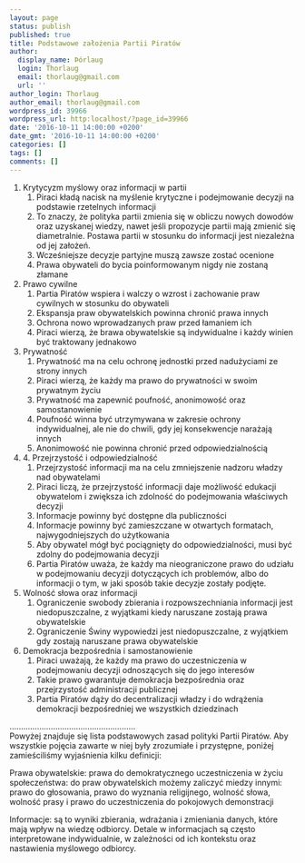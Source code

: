 ```yaml
---
layout: page
status: publish
published: true
title: Podstawowe założenia Partii Piratów
author:
  display_name: Þórlaug
  login: Thorlaug
  email: thorlaug@gmail.com
  url: ''
author_login: Thorlaug
author_email: thorlaug@gmail.com
wordpress_id: 39966
wordpress_url: http:localhost/?page_id=39966
date: '2016-10-11 14:00:00 +0200'
date_gmt: '2016-10-11 14:00:00 +0200'
categories: []
tags: []
comments: []
---
```

<ol>
<li>Krytycyzm myślowy oraz informacji w partii
<ol>
<li>Piraci kładą nacisk na myślenie krytyczne i podejmowanie decyzji na podstawie rzetelnych informacji</li>
<li>To znaczy, że polityka partii zmienia się w obliczu nowych dowodów oraz uzyskanej wiedzy, nawet jeśli propozycje partii mają zmienić się diametralnie. Postawa partii w stosunku do informacji jest niezależna od jej założeń.</li>
<li>Wcześniejsze decyzje partyjne muszą zawsze zostać ocenione</li>
<li>Prawa obywateli do bycia poinformowanym nigdy nie zostaną złamane</li>
</ol>
</li>
<li>Prawo cywilne
<ol>
<li>Partia Piratów wspiera i walczy o wzrost i zachowanie praw cywilnych w stosunku do obywateli</li>
<li>Ekspansja praw obywatelskich powinna chronić prawa innych</li>
<li>Ochrona nowo wprowadzanych praw przed łamaniem ich</li>
<li>Piraci wierzą, że brawa obywatelskie są indywidualne i każdy winien być traktowany jednakowo</li>
</ol>
</li>
<li>Prywatność
<ol>
<li>Prywatność ma na celu ochronę jednostki przed nadużyciami ze strony innych</li>
<li>Piraci wierzą, że każdy ma prawo do prywatności w swoim prywatnym życiu</li>
<li>Prywatność ma zapewnić poufność, anonimowość oraz samostanowienie</li>
<li>Poufność winna być utrzymywana w zakresie ochrony indywidualnej, ale nie do chwili, gdy jej konsekwencje narażają innych</li>
<li>Anonimowość nie powinna chronić przed odpowiedzialnością</li>
</ol>
</li>
<li>4. Przejrzystość i odpowiedzialność
<ol>
<li>Przejrzystość informacji ma na celu zmniejszenie nadzoru władzy nad obywatelami</li>
<li>Piraci liczą, że przejrzystość informacji daje możliwość edukacji obywatelom i zwiększa ich zdolność do podejmowania właściwych decyzji</li>
<li>Informacje powinny być dostępne dla publiczności</li>
<li>Informacje powinny być zamieszczane w otwartych formatach, najwygodniejszych do użytkowania</li>
<li>Aby obywatel mógł być pociągnięty do odpowiedzialności, musi być zdolny do podejmowania decyzji</li>
<li>Partia Piratów uważa, że każdy ma nieograniczone prawo do udziału w podejmowaniu decyzji dotyczących ich problemów, albo do informacji o tym, w jaki sposób takie decyzje zostały podjęte.</li>
</ol>
</li>
<li>Wolność słowa oraz informacji
<ol>
<li>Ograniczenie swobody zbierania i rozpowszechniania informacji jest niedopuszczalne, z wyjątkami kiedy naruszane zostają prawa obywatelskie</li>
<li>Ograniczenie Świny wypowiedzi jest niedopuszczalne, z wyjątkiem gdy zostają naruszane prawa obywatelskie</li>
</ol>
</li>
<li>Demokracja bezpośrednia i samostanowienie
<ol>
<li>Piraci uważają, że każdy ma prawo do uczestniczenia w podejmowaniu decyzji odnoszących się do jego interesów</li>
<li>Takie prawo gwarantuje demokracja bezpośrednia oraz przejrzystość administracji publicznej</li>
<li>Partia Piratów dąży do decentralizacji władzy i do wdrążenia demokracji bezpośredniej we wszystkich dziedzinach</li>
</ol>
</li>
</ol>
<p>.......................................................<br />
Powyżej znajduje się lista podstawowych zasad polityki Partii Piratów. Aby wszystkie pojęcia zawarte w niej były zrozumiałe i przystępne, poniżej zamieściliśmy wyjaśnienia kilku definicji:</p>
<p>Prawa obywatelskie: prawa do demokratycznego uczestniczenia w życiu społeczeństwa: do praw obywatelskich możemy zaliczyć miedzy innymi: prawo do głosowania, prawo do wyznania religijnego, wolność słowa, wolność prasy i prawo do uczestniczenia do pokojowych demonstracji</p>
<p>Informacje: są to wyniki zbierania, wdrażania i zmieniania danych, które mają wpływ na wiedzę odbiorcy. Detale w informacjach są często interpretowane indywidualnie, w zależności od ich kontekstu oraz nastawienia myślowego odbiorcy.</p>
